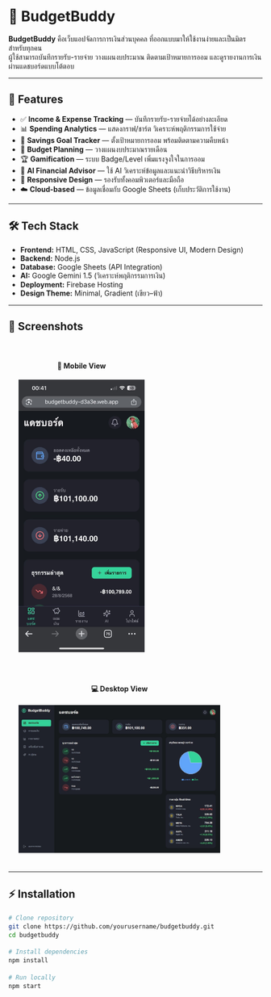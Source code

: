 # 💸 BudgetBuddy

**BudgetBuddy** คือเว็บแอปจัดการการเงินส่วนบุคคล ที่ออกแบบมาให้ใช้งานง่ายและเป็นมิตรสำหรับทุกคน  
ผู้ใช้สามารถบันทึกรายรับ-รายจ่าย วางแผนงบประมาณ ติดตามเป้าหมายการออม และดูรายงานการเงินผ่านแดชบอร์ดแบบโต้ตอบ

---

## 🚀 Features

- ✅ **Income & Expense Tracking** — บันทึกรายรับ-รายจ่ายได้อย่างละเอียด
- 📊 **Spending Analytics** — แสดงกราฟ/ชาร์ต วิเคราะห์พฤติกรรมการใช้จ่าย
- 🎯 **Savings Goal Tracker** — ตั้งเป้าหมายการออม พร้อมติดตามความคืบหน้า
- 📅 **Budget Planning** — วางแผนงบประมาณรายเดือน
- 🏆 **Gamification** — ระบบ Badge/Level เพิ่มแรงจูงใจในการออม
- 🤖 **AI Financial Advisor** — ใช้ AI วิเคราะห์ข้อมูลและแนะนำวิธีบริหารเงิน
- 📱 **Responsive Design** — รองรับทั้งคอมพิวเตอร์และมือถือ
- ☁️ **Cloud-based** — ข้อมูลเชื่อมกับ Google Sheets (เก็บประวัติการใช้งาน)

---

## 🛠️ Tech Stack

- **Frontend:** HTML, CSS, JavaScript (Responsive UI, Modern Design)
- **Backend:** Node.js
- **Database:** Google Sheets (API Integration)
- **AI:** Google Gemini 1.5 (วิเคราะห์พฤติกรรมการเงิน)
- **Deployment:** Firebase Hosting
- **Design Theme:** Minimal, Gradient (เขียว–ฟ้า)

---

## 📸 Screenshots

<p align="center">
  <div style="display:inline-block; margin: 20px;">
    <h4 align="center">📱 Mobile View</h4>
    <img src="MB.jpg" width="250">
  </div>

  <div style="display:inline-block; margin: 20px;">
    <h4 align="center">💻 Desktop View</h4>
    <img src="PC.jpg" width="400">
  </div>
</p>


---

## ⚡ Installation

```bash
# Clone repository
git clone https://github.com/yourusername/budgetbuddy.git
cd budgetbuddy

# Install dependencies
npm install

# Run locally
npm start
